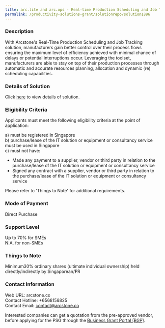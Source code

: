 ```yaml
---
title: arc.lite and arc.ops - Real-time Production Scheduling and Job Tracking - All-in-One Annual Subscription License - Basic
permalink: /productivity-solutions-grant/solutionrepo/solution1896
---
```


### Description

With Arcstone's Real-Time Production Scheduling and Job Tracking solution, manufacturers gain better control over their process flows ensuring the maximum level of efficiency achieved with minimal chance of delays or potential interruptions occur. Leveraging the toolset, manufacturers are able to stay on top of their production processes through automatic and accurate resources planning, allocation and dynamic (re) scheduling capabilities.

### Details of Solution

Click <a href='https://www.gobusiness.gov.sg/images/psg/Real-time_Production_20200857_Desensitised_Annex_3_Part_3.pdf' target='_blank' rel='noopener'>here</a> to view details of solution.

### Eligibility Criteria

Applicants must meet the following eligibility criteria at the point of application:

a) must be registered in Singapore <br>
b) purchase/lease of the IT solution or equipment or consultancy service must be used in Singapore <br>
c) must not have:
- Made any payment to a supplier, vendor or third party in relation to the purchase/lease of the IT solution or equipment or consultancy service
- Signed any contract with a supplier, vendor or third party in relation to the purchase/lease of the IT solution or equipment or consultancy service

Please refer to 'Things to Note' for additional requirements.

### Mode of Payment
Direct Purchase

### Support Level
Up to 70% for SMEs <br>
N.A. for non-SMEs

### Things to Note
 Minimum30% ordinary shares (ultimate individual ownership) held directly/indirectly by Singaporean/PR

### Contact Information
Web URL: arcstone.co <br>Contact Hotline: +6568156825 <br>Contact Email: contact@arcstone.co <br>

Interested companies can get a quotation from the pre-approved vendor, before applying for the PSG through the <a target='_blank' rel='noopener' href='https://www.businessgrants.gov.sg/'>Business Grant Portal (BGP)</a>.
